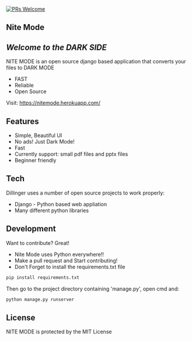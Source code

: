 [![PRs Welcome](https://img.shields.io/badge/PRs-welcome-brightgreen.svg?style=flat-square)](http://makeapullrequest.com)

## Nite Mode

## _Welcome to the DARK SIDE_

NITE MODE is an open source django based application that converts your files to DARK MODE

- FAST
- Reliable
- Open Source

Visit: https://nitemode.herokuapp.com/


## Features

- Simple, Beautiful UI
- No ads! Just Dark Mode!
- Fast
- Currently support: small pdf files and pptx files 
- Beginner friendly 

## Tech

Dillinger uses a number of open source projects to work properly:

- Django - Python based web appliation
- Many different python libraries

## Development

Want to contribute? Great!

- Nite Mode uses Python everywhere!!
- Make a pull request and Start contributing!
- Don't Forget to install the requirements.txt file

```sh
pip install requirements.txt
```
Then go to the project directory containing 'manage.py', open cmd and:

```sh
python manage.py runserver
```

## License

NITE MODE is protected by the MIT License

